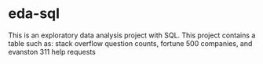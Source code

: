 # eda-sql
This is an exploratory data analysis project with SQL. This project contains a table such as: stack overflow question counts, fortune 500 companies, and evanston 311 help requests
